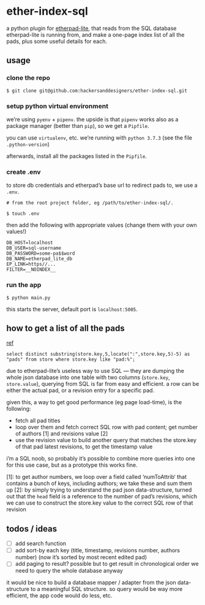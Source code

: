 ether-index-sql
===============

a python plugin for [etherpad-lite](https://github.com/ether/etherpad-lite/wiki/How-to-list-all-pads), that reads from the SQL database etherpad-lite is running from, and make a one-page index list of all the pads, plus some useful details for each.

## usage

### clone the repo

```
$ git clone git@github.com:hackersanddesigners/ether-index-sql.git
```

### setup python virtual environment

we’re using `pyenv` + `pipenv`. the upside is that `pipenv` works also as a package manager (better than `pip`), so we get a `Pipfile`.

you can use `virtualenv`, etc. we’re running with `python 3.7.3` (see the file `.python-version`) 

afterwards, install all the packages listed in the `Pipfile`.

### create .env

to store db credentials and etherpad’s base url to redirect pads to, we use a `.env`.

```
# from the root project folder, eg /path/to/ether-index-sql/.

$ touch .env
```

then add the following with appropriate values (change them with your own values!)

```
DB_HOST=localhost
DB_USER=sql-username
DB_PASSWORD=some-pa$$word
DB_NAME=etherpad_lite_db
EP_LINK=https//...
FILTER=__NOINDEX__
```

### run the app

```
$ python main.py
```

this starts the server, default port is `localhost:5005`.

## how to get a list of all the pads

[ref](https://github.com/ether/etherpad-lite/wiki/How-to-list-all-pads)

```
select distinct substring(store.key,5,locate(":",store.key,5)-5) as "pads" from store where store.key like "pad:%";
```

due to etherpad-lite’s useless way to use SQL — they are dumping the whole json database into one table with two columns (`store.key`, `store.value`), querying from SQL is far from easy and efficient. a row can be either the actual pad, or a revision entry for a specific pad.

given this, a way to get good performance (eg page load-time), is the following:

- fetch all pad titles 
- loop over them and fetch correct SQL row with pad content; get number of authors [1] and revisions value [2]
- use the revision value to build another query that matches the store.key of that pad latest revisions, to get the timestamp value

i’m a SQL noob, so probably it’s possible to combine more queries into one for this use case, but as a prototype this works fine.

[1]: to get author numbers, we loop over a field called ‘numToAttrib‘ that contains a bunch of keys, including authors; we take these and sum them up
[2]: by simply trying to understand the pad json data-structure, turned out that the `head` field is a reference to the number of pad’s revisions, which we can use to construct the store.key value to the correct SQL row of that revision

## todos / ideas

- [ ] add search function
- [ ] add sort-by each key (title, timestamp, revisions number, authors number) (now it’s sorted by most recent edited pad)
- [ ] add paging to result? possible but to get result in chronological order we need to query the whole database anyway

it would be nice to build a database mapper / adapter from the json data-structure to a meaningful SQL structure. so query would be way more efficient, the app code would do less, etc.
